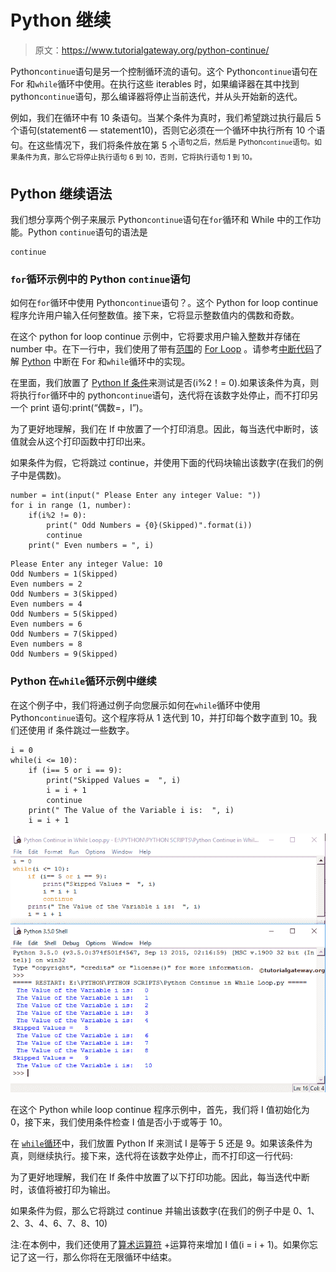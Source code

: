 # Python 继续

> 原文：<https://www.tutorialgateway.org/python-continue/>

Python`continue`语句是另一个控制循环流的语句。这个 Python`continue`语句在 For 和`while`循环中使用。在执行这些 iterables 时，如果编译器在其中找到 python`continue`语句，那么编译器将停止当前迭代，并从头开始新的迭代。

例如，我们在循环中有 10 条语句。当某个条件为真时，我们希望跳过执行最后 5 个语句(statement6 — statement10)，否则它必须在一个循环中执行所有 10 个语句。在这些情况下，我们将条件放在第 5 个<sup>语句之后，然后是 Python`continue`语句。如果条件为真，那么它将停止执行语句 6 到 10，否则，它将执行语句 1 到 10。</sup>

## Python 继续语法

我们想分享两个例子来展示 Python`continue`语句在`for`循环和 While 中的工作功能。Python `continue`语句的语法是

```
continue
```

### `for`循环示例中的 Python `continue`语句

如何在`for`循环中使用 Python`continue`语句？。这个 Python for loop continue 程序允许用户输入任何整数值。接下来，它将显示整数值内的偶数和奇数。

在这个 python for loop continue 示例中，它将要求用户输入整数并存储在 number 中。在下一行中，我们使用了带有[范围](https://www.tutorialgateway.org/python-range-function/)的 [For Loop](https://www.tutorialgateway.org/python-for-loop/) 。请参考[中断代码](https://www.tutorialgateway.org/python-break/)了解 [Python](https://www.tutorialgateway.org/python-tutorial/) 中断在 For 和`while`循环中的实现。

在里面，我们放置了 [Python If 条件](https://www.tutorialgateway.org/python-if-statement/)来测试是否(i%2！= 0).如果该条件为真，则将执行`for`循环中的 python`continue`语句，迭代将在该数字处停止，而不打印另一个 print 语句:print(“偶数=，I”)。

为了更好地理解，我们在 If 中放置了一个打印消息。因此，每当迭代中断时，该值就会从这个打印函数中打印出来。

如果条件为假，它将跳过 continue，并使用下面的代码块输出该数字(在我们的例子中是偶数)。

```
number = int(input(" Please Enter any integer Value: "))
for i in range (1, number):
    if(i%2 != 0):
        print(" Odd Numbers = {0}(Skipped)".format(i))
        continue
    print(" Even numbers = ", i)
```

```
Please Enter any integer Value: 10
Odd Numbers = 1(Skipped)
Even numbers = 2
Odd Numbers = 3(Skipped)
Even numbers = 4
Odd Numbers = 5(Skipped)
Even numbers = 6
Odd Numbers = 7(Skipped)
Even numbers = 8
Odd Numbers = 9(Skipped)
```

### Python 在`while`循环示例中继续

在这个例子中，我们将通过例子向您展示如何在`while`循环中使用 Python`continue`语句。这个程序将从 1 迭代到 10，并打印每个数字直到 10。我们还使用 if 条件跳过一些数字。

```
i = 0
while(i <= 10):
    if (i== 5 or i == 9):
        print("Skipped Values =  ", i)
        i = i + 1
        continue
    print(" The Value of the Variable i is:  ", i)
    i = i + 1
```

![Python Continue in While Loop](img/404d0f876cb04cd7b6828f0f4912fe82.png)

在这个 Python while loop continue 程序示例中，首先，我们将 I 值初始化为 0，接下来，我们使用条件检查 I 值是否小于或等于 10。

在 [`while`循环](https://www.tutorialgateway.org/python-while-loop/)中，我们放置 Python If 来测试 I 是等于 5 还是 9。如果该条件为真，则继续执行。接下来，迭代将在该数字处停止，而不打印这一行代码:

为了更好地理解，我们在 If 条件中放置了以下打印功能。因此，每当迭代中断时，该值将被打印为输出。

如果条件为假，那么它将跳过 continue 并输出该数字(在我们的例子中是 0、1、2、3、4、6、7、8、10)

注:在本例中，我们还使用了[算术运算符](https://www.tutorialgateway.org/python-arithmetic-operators/) +运算符来增加 I 值(i = i + 1)。如果你忘记了这一行，那么你将在无限循环中结束。